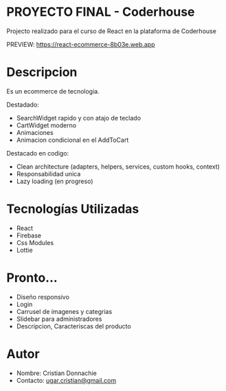 # PROYECTO FINAL - Coderhouse
Projecto realizado para el curso de React en la plataforma de Coderhouse

PREVIEW: https://react-ecommerce-8b03e.web.app

# Descripcion

Es un ecommerce de tecnologia.

Destadado:

- SearchWidget rapido y con atajo de teclado
- CartWidget moderno
- Animaciones
- Animacion condicional en el AddToCart

Destacado en codigo:

- Clean architecture (adapters, helpers, services, custom hooks, context)
- Responsabilidad unica
- Lazy loading (en progreso)

# Tecnologías Utilizadas

- React
- Firebase
- Css Modules
- Lottie

# Pronto...

- Diseño responsivo
- Login
- Carrusel de imagenes y categrias
- Slidebar para administradores
- Descripcion, Caracteriscas del producto

# Autor

- Nombre: Cristian Donnachie
- Contacto: ugar.cristian@gmail.com
